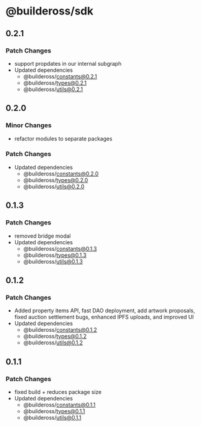 # @buildeross/sdk

## 0.2.1

### Patch Changes

- support propdates in our internal subgraph
- Updated dependencies
  - @buildeross/constants@0.2.1
  - @buildeross/types@0.2.1
  - @buildeross/utils@0.2.1

## 0.2.0

### Minor Changes

- refactor modules to separate packages

### Patch Changes

- Updated dependencies
  - @buildeross/constants@0.2.0
  - @buildeross/types@0.2.0
  - @buildeross/utils@0.2.0

## 0.1.3

### Patch Changes

- removed bridge modal
- Updated dependencies
  - @buildeross/constants@0.1.3
  - @buildeross/types@0.1.3
  - @buildeross/utils@0.1.3

## 0.1.2

### Patch Changes

- Added property items API, fast DAO deployment, add artwork proposals, fixed auction settlement bugs, enhanced IPFS uploads, and improved UI
- Updated dependencies
  - @buildeross/constants@0.1.2
  - @buildeross/types@0.1.2
  - @buildeross/utils@0.1.2

## 0.1.1

### Patch Changes

- fixed build + reduces package size
- Updated dependencies
  - @buildeross/constants@0.1.1
  - @buildeross/types@0.1.1
  - @buildeross/utils@0.1.1
